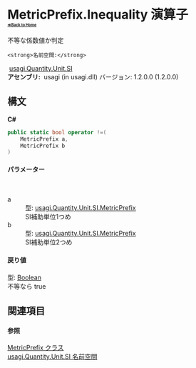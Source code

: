 # MetricPrefix.Inequality 演算子 <div style="font-size:30%"><a href="https://github.com/usagi/usagi.cs/blob/master/docs/Home.md">≪Back to Home</a></div> 

不等な係数値か判定


    <strong>名前空間:</strong>
&nbsp;<a href="N_usagi_Quantity_Unit_SI.md">usagi.Quantity.Unit.SI</a><br /><strong>アセンブリ:</strong>
&nbsp;usagi (in usagi.dll) バージョン: 1.2.0.0 (1.2.0.0)

## 構文

**C#**<br />
``` C#
public static bool operator !=(
	MetricPrefix a,
	MetricPrefix b
)
```


#### パラメーター
&nbsp;<dl><dt>a</dt><dd>型: <a href="T_usagi_Quantity_Unit_SI_MetricPrefix.md">usagi.Quantity.Unit.SI.MetricPrefix</a><br />SI補助単位1つめ</dd><dt>b</dt><dd>型: <a href="T_usagi_Quantity_Unit_SI_MetricPrefix.md">usagi.Quantity.Unit.SI.MetricPrefix</a><br />SI補助単位2つめ</dd></dl>

#### 戻り値
型: <a href="http://msdn2.microsoft.com/ja-jp/library/a28wyd50" target="_blank">Boolean</a><br />不等なら true

## 関連項目


#### 参照
<a href="T_usagi_Quantity_Unit_SI_MetricPrefix.md">MetricPrefix クラス</a><br /><a href="N_usagi_Quantity_Unit_SI.md">usagi.Quantity.Unit.SI 名前空間</a><br />
